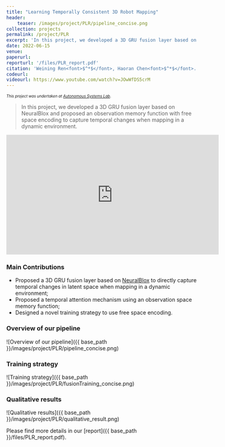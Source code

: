 ```yaml
---
title: "Learning Temporally Consistent 3D Robot Mapping"
header:
    teaser: /images/project/PLR/pipeline_concise.png
collection: projects
permalink: /project/PLR
excerpt: 'In this project, we developed a 3D GRU fusion layer based on NeuralBlox and proposed an observation memory function with free space encoding to capture temporal changes when mapping in a dynamic environment.'
date: 2022-06-15
venue:
paperurl:
reporturl: '/files/PLR_report.pdf'
citation: 'Weining Ren<font>$^*$</font>, Haoran Chen<font>$^*$</font>. Supervised by Dr. Lukas Schmid and Prof. Jen Jen Chung.'
codeurl: 
videourl: https://www.youtube.com/watch?v=JOwWfDS5crM
---
```


<font size="1"><i>This project was undertaken at <a href="https://asl.ethz.ch/">Autonomous Systems Lab</a>.</i></font>

> In this project, we developed a 3D GRU fusion layer based on NeuralBlox and proposed an observation memory function with free space encoding to capture temporal changes when mapping in a dynamic environment.

<iframe width="560" height="315" src="https://www.youtube.com/embed/JOwWfDS5crM?si=0EJfJAjaiKFXw2nJ" title="YouTube video player" frameborder="0" allow="accelerometer; autoplay; clipboard-write; encrypted-media; gyroscope; picture-in-picture; web-share" allowfullscreen></iframe>

### Main Contributions

* Proposed a 3D GRU fusion layer based on [NeuralBlox](https://github.com/ethz-asl/neuralblox) to directly capture temporal changes in latent space when mapping in a dynamic environment;
* Proposed a temporal attention mechanism using an observation space memory function;
* Designed a novel training strategy to use free space encoding.

### Overview of our pipeline
![Overview of our pipeline]({{ base_path }}/images/project/PLR/pipeline_concise.png)

### Training strategy
![Training strategy]({{ base_path }}/images/project/PLR/fusionTraining_concise.png)

### Qualitative results
![Qualitative results]({{ base_path }}/images/project/PLR/qualitative_result.png)

Please find more details in our [report]({{ base_path }}/files/PLR_report.pdf).